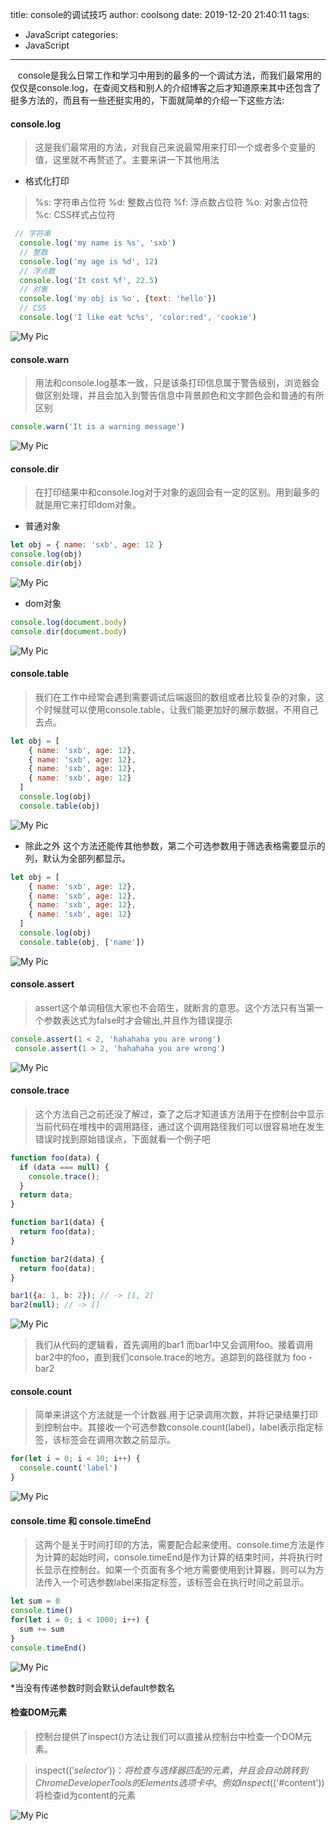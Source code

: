 title: console的调试技巧
author: coolsong
date: 2019-12-20 21:40:11
tags:
  - JavaScript
categories:
  - JavaScript
---
&nbsp;&nbsp;&nbsp;console是我么日常工作和学习中用到的最多的一个调试方法，而我们最常用的仅仅是console.log，在查阅文档和别人的介绍博客之后才知道原来其中还包含了挺多方法的，而且有一些还挺实用的，下面就简单的介绍一下这些方法:
<!--more-->
#### console.log
>这是我们最常用的方法，对我自己来说最常用来打印一个或者多个变量的值，这里就不再赘述了。主要来讲一下其他用法

* 格式化打印
>%s: 字符串占位符
>%d: 整数占位符
>%f: 浮点数占位符
>%o: 对象占位符
>%c: CSS样式占位符

```JavaScript
 // 字符串
  console.log('my name is %s', 'sxb')
  // 整数
  console.log('my age is %d', 12)
  // 浮点数
  console.log('It cost %f', 22.5)
  // 对象
  console.log('my obj is %o', {text: 'hello'})
  // CSS
  console.log('I like eat %c%s', 'color:red', 'cookie')
```
![My Pic](/images/consolelog1.png)

#### console.warn
>用法和console.log基本一致，只是该条打印信息属于警告级别，浏览器会做区别处理，并且会加入到警告信息中背景颜色和文字颜色会和普通的有所区别

```JavaScript
console.warn('It is a warning message')

```
![My Pic](/images/consolelog2.png)

#### console.dir
>在打印结果中和console.log对于对象的返回会有一定的区别。用到最多的就是用它来打印dom对象。
* 普通对象
```JavaScript
let obj = { name: 'sxb', age: 12 }
console.log(obj)
console.dir(obj)
```
![My Pic](/images/consolelog3.png)

* dom对象
```JavaScript
console.log(document.body)
console.dir(document.body)
```
![My Pic](/images/consolelog4.png)

#### console.table
>我们在工作中经常会遇到需要调试后端返回的数组或者比较复杂的对象，这个时候就可以使用console.table，让我们能更加好的展示数据，不用自己去点。

```JavaScript
let obj = [
    { name: 'sxb', age: 12},
    { name: 'sxb', age: 12},
    { name: 'sxb', age: 12},
    { name: 'sxb', age: 12}
  ]
  console.log(obj)
  console.table(obj)
```
![My Pic](/images/consolelog5.png)
* 除此之外 这个方法还能传其他参数，第二个可选参数用于筛选表格需要显示的列，默认为全部列都显示。

```JavaScript
let obj = [
    { name: 'sxb', age: 12},
    { name: 'sxb', age: 12},
    { name: 'sxb', age: 12},
    { name: 'sxb', age: 12}
  ]
  console.log(obj)
  console.table(obj, ['name'])
```
![My Pic](/images/consolelog6.png)

#### console.assert
>assert这个单词相信大家也不会陌生，就断言的意思。这个方法只有当第一个参数表达式为false时才会输出,并且作为错误提示

```JavaScript
console.assert(1 < 2, 'hahahaha you are wrong')
 console.assert(1 > 2, 'hahahaha you are wrong')
```
![My Pic](/images/consolelog7.png)


#### console.trace
>这个方法自己之前还没了解过，查了之后才知道该方法用于在控制台中显示当前代码在堆栈中的调用路径，通过这个调用路径我们可以很容易地在发生错误时找到原始错误点，下面就看一个例子吧

```JavaScript
function foo(data) {
  if (data === null) {
    console.trace();
  }
  return data;
}

function bar1(data) {
  return foo(data);
}

function bar2(data) {
  return foo(data);
}

bar1({a: 1, b: 2}); // -> [1, 2]
bar2(null); // -> []
```
![My Pic](/images/consolelog8.png)

>我们从代码的逻辑看，首先调用的bar1 而bar1中又会调用foo。接着调用bar2中的foo，直到我们console.trace的地方。追踪到的路径就为 foo - bar2

#### console.count
>简单来讲这个方法就是一个计数器.用于记录调用次数，并将记录结果打印到控制台中。其接收一个可选参数console.count(label)，label表示指定标签，该标签会在调用次数之前显示。

```JavaScript
for(let i = 0; i < 10; i++) {
  console.count('label')
}
```
![My Pic](/images/consolelog9.png)

#### console.time 和 console.timeEnd
>这两个是关于时间打印的方法，需要配合起来使用。console.time方法是作为计算的起始时间，console.timeEnd是作为计算的结束时间，并将执行时长显示在控制台。如果一个页面有多个地方需要使用到计算器，则可以为方法传入一个可选参数label来指定标签，该标签会在执行时间之前显示。

```JavaScript
let sum = 0
console.time()
for(let i = 0; i < 1000; i++) {
  sum += sum
}
console.timeEnd()
```
![My Pic](/images/consolelog10.png)

*当没有传递参数时则会默认default参数名


#### 检查DOM元素
>控制台提供了inspect()方法让我们可以直接从控制台中检查一个DOM元素。

>inspect($('selector'))：将检查与选择器匹配的元素，并且会自动跳转到Chrome Developer Tools的Elements选项卡中。例如inspect($('#content'))将检查id为content的元素


![My Pic](/images/consolelog11.gif)



